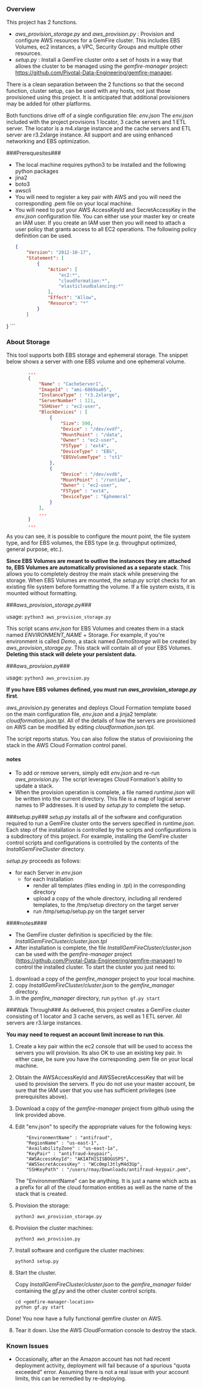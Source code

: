 ### Overview ###
This project has 2 functions.
* _aws\_provision\_storage.py_ and _aws\_provision.py_ : Provision and configure
AWS resources for a GemFire cluster.  This includes EBS Volumes, ec2 instances,
a VPC, Security Groups and multiple other resources.
* _setup.py_ : Install a GemFire cluster onto a set of hosts in a way that allows the
cluster to be managed using the _gemfire-manager_ project: https://github.com/Pivotal-Data-Engineering/gemfire-manager.


There is a clean separation between the 2 functions so that the second function,
cluster setup, can be used with any hosts, not just those provisioned using this
project.  It is anticipated that additional provisioners may be added for
other platforms.

Both functions drive off of a single configuration file: _env.json_
The _env.json_ included with the project provisions 1 locator, 3 cache servers
and 1 ETL server.  The locator is a m4.xlarge instance and the cache
servers and ETL server are r3.2xlarge instance.  All support and are using
enhanced networking and EBS optimization.


###Prerequesites###
* The local machine requires python3 to be installed and the following python
packages
 * jina2 
 * boto3
 * awscli
* You will need to register a key pair with AWS and you will need the corresponding
.pem file on your local machine.
* You will need to put your AWS AccessKeyId and SecretAccessKey in the _env.json_
configuration file.  You can either use your master key or create an IAM user.
If you create an IAM user then you will need to attach a user policy that grants
access to all EC2 operations.  The following policy definition can be used.
    ```json
    {
        "Version": "2012-10-17",
        "Statement": [
            {
                "Action": [
                    "ec2:*",
                    "cloudformation:*",
                    "elasticloudbalancing:*"
                ],
                "Effect": "Allow",
                "Resource": "*"
            }
        ]
}
    ```

### About Storage ###
This tool supports both EBS storage and ephemeral storage.  The snippet below
shows a server with one EBS volume and one ephemeral volume.

```json
        ...
        {
            "Name" : "CacheServer1",
            "ImageId" : "ami-6869aa05",
            "InstanceType" : "r3.2xlarge",
            "ServerNumber" : 111,
            "SSHUser" : "ec2-user",
            "BlockDevices" : [
                {
                    "Size": 500,
                    "Device" : "/dev/xvdf",
                    "MountPoint" : "/data",
                    "Owner" : "ec2-user",
                    "FSType" : "ext4",
                    "DeviceType" : "EBS",
                    "EBSVolumeType" : "st1"
                },
                {
                    "Device" : "/dev/xvdb",
                    "MountPoint" : "/runtime",
                    "Owner" : "ec2-user",
                    "FSType" : "ext4",
                    "DeviceType" : "Ephemeral"
                }
            ],
            ...
        }
        ...
```
As you can see, it is possible to configure the mount point, the file system
type, and for EBS volumes, the EBS type (e.g. throughput optimized,
general purpose, etc.).

__Since EBS Volumes are meant to outlive the instances they are attached to,
EBS Volumes are automatically provisioned as a separate stack__.  This allows
you to completely destroy the main stack while preserving the storage.  When
EBS Volumes are mounted, the _setup.py_ script checks for an existing file
system before formatting the volume.  If a file system exists, it is mounted
without formatting.
 
###_aws_provision_storage.py_###

usage: `python3 aws_provision_storage.py`

This script scans _env.json_ for EBS Volumes and creates them in a stack named
_ENVIRONMENT\_NAME_ + Storage.  For example, if you're environment is called
_Demo_, a stack named _DemoStorage_ will be created by _aws_provision_storage.py_.
This stack will contain all of your EBS Volumes. __Deleting this stack will delete
your persistent data.__

###_aws_provision.py_###

usage: `python3 aws_provision.py`

__If you have EBS volumes defined, you must run _aws_provision_storage.py_ first__.

_aws_provision_.py generates and deploys Cloud Formation template based on the main
configuration file, _env.json_ and a jinja2 template: _cloudformation.json.tpl_.
All of the details of how the servers are provisioned on AWS can be modified
by editing _cloudformation.json.tpl_.

The script reports status.  You can also follow the status of provisioning the
stack in the AWS Cloud Formation control panel.

#### notes ####
* To add or remove servers, simply edit _env.json_ and re-run _aws_provision.py_.
The script leverages Cloud Formation's ability to update a stack.
* When the provision operation is complete, a file named _runtime.json_ will be
written into the current directory.  This file is a map of logical server names
to IP addresses.  It is used by _setup.py_ to complete the setup.

###setup.py###
_setup.py_ installs all of the software and configuration required to run a
GemFire cluster onto the servers specified in _runtime.json_.  Each step of
the installation is controlled by the scripts and configurations is a subdirectory
of this project.  For example, installing the GemFire cluster control scripts
and configurations is controlled by the contents of the _InstallGemFireCluster_
directory.

_setup.py_ proceeds as follows:
* for each Server in _env.json_
  * for each Installation
    * render all templates (files ending in .tpl) in the corresponding directory
    * upload a copy of the whole directory, including all rendered templates,
    to the /tmp/setup directory on the target server
    * run /tmp/setup/setup.py on the target server

####notes####
* The GemFire cluster definition is specificied by the file: _InstallGemFireCluster/cluster.json.tpl_
* After installation is complete, the file _InstallGemFireCluster/cluster.json_
can be used with the _gemfire-manager_ project (https://github.com/Pivotal-Data-Engineering/gemfire-manager)
to control the installed cluster.  To start the cluster you just need to:
 1. download a copy of the _gemfire_manager_ project to your local machine.
 2. copy _InstallGemFireCluster/cluster.json_ to the _gemfire_manager_ directory.
 3. in the _gemfire_manager_ directory, run `python gf.py start`

###Walk Through###
As delivered, this project creates a GemFire cluster consisting of 1 locator
and 3 cache servers, as well as 1 ETL server.  All servers are r3.large
instances.

__You may need to request an account limit increase to run this__.

1. Create a key pair within the ec2 console that will be used to access the
servers you will provision.  Its also OK to use an existing key pair. In either
case, be sure you have the corresponding .pem file on your local machine.

2. Obtain the AWSAccessKeyId and AWSSecretAccessKey that will be used to provision
the servers.  If you do not use your master account, be sure that the IAM user
that you use has sufficient privileges (see prerequisites above).

3. Download a copy of the _gemfire-manager_ project from github using the link
provided above.  

4. Edit "env.json" to specify the appropriate values for the following keys:

    ```
        "EnvironmentName" : "antifraud",
        "RegionName" : "us-east-1",
        "AvailabilityZone" : "us-east-1a",
        "KeyPair" : "antifraud-keypair",
        "AWSAccessKeyId": "AKIATHISISBOGUSPS",
        "AWSSecretAccessKey" : "WCc0mpl3tlyM4d3Up",
        "SSHKeyPath" : "/users/rmay/Downloads/antifraud-keypair.pem",
    ```

    The "EnvironmentName" can be anything. It is just a name which acts as
    a prefix for all of the cloud formation entities as well as the name of the
    stack that is created.

5. Provision the storage:

    ```
    python3 aws_provision_storage.py
    ```
    
5. Provision the cluster machines:
    ```
    python3 aws_provision.py 
    ```

6. Install software and configure the cluster machines:

    ```
    python3 setup.py
    ```

7. Start the cluster.

    Copy _InstallGemFireCluster/cluster.json_ to the _gemfire_manager_ folder
    containing the _gf.py_ and the other cluster control scripts.
    ```
    cd <gemfire-manager-location>
    python gf.py start
    ```

  Done!  You now have a fully functional gemfire cluster on AWS.

8. Tear it down.  Use the AWS CloudFormation console to destroy the stack.

### Known Issues ###
* Occasionally, after an the Amazon account has not had recent deployment
activity, deployment will fail because of a spurious "quota exceeded" error.
Assuming there is not a real issue with your account limits, this can
be remedied by re-deploying.

